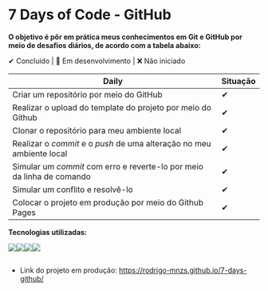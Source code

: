# 7 Days of Code - GitHub

**O objetivo é pôr em prática meus conhecimentos em Git e GitHub por meio de desafios diários, de acordo com a tabela abaixo:**

✔ Concluído | 🔵 Em desenvolvimento | ❌ Não iniciado

Daily                                                                 |Situação
----------------------------------------------------------------------|---------
Criar um repositório por meio do GitHub                               |✔
Realizar o upload do template do projeto por meio do Github           |✔
Clonar o repositório para meu ambiente local                          |✔
Realizar o *commit* e o *push* de uma alteração no meu ambiente local |✔
Simular um *commit* com erro e reverte-lo por meio da linha de comando|✔
Simular um conflito e resolvê-lo                                      |✔
Colocar o projeto em produção por meio do Github Pages                |✔

**Tecnologias utilizadas:**

<img src="https://img.shields.io/badge/HTML5-E34F26?style=for-the-badge&logo=html5&logoColor=white"><img src="https://img.shields.io/badge/CSS3-1572B6?style=for-the-badge&logo=css3&logoColor=white"><img src="https://img.shields.io/badge/GitHub-100000?style=for-the-badge&logo=github&logoColor=white"><img src="https://img.shields.io/badge/Git-E34F26?style=for-the-badge&logo=git&logoColor=white">

##

* Link do projeto em produção: <https://rodrigo-mnzs.github.io/7-days-github/>
